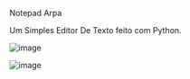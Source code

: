 Notepad Arpa

Um Simples Editor De Texto feito com Python.


![image](https://user-images.githubusercontent.com/72943577/132958515-a074ae09-fe6c-45af-8f5f-4297794b3ce5.png)

![image](https://user-images.githubusercontent.com/72943577/132959261-388aaf77-4fcb-4446-b06b-6b52fed9fe84.png)


